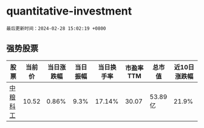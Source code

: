 # quantitative-investment

`最后更新时间：2024-02-28 15:02:19 +0800`

## 强势股票

|股票|当前价|当日涨跌幅|当日振幅|当日换手率|市盈率TTM|总市值|近10日涨跌幅|
|----|----|----|----|----|----|----|----|
|[中粮科工](https://xueqiu.com/S/SZ301058)|10.52|0.86%|9.3%|17.14%|30.07|53.89亿|21.9%|
